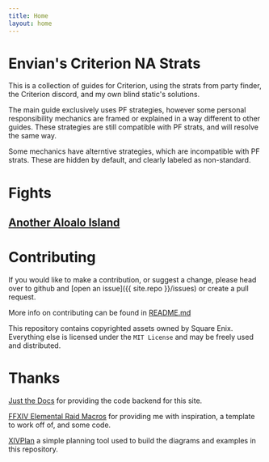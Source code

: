 ```yaml
---
title: Home
layout: home
---
```


# Envian's Criterion NA Strats

This is a collection of guides for Criterion, using the strats from party
finder, the Criterion discord, and my own blind static's solutions.

The main guide exclusively uses PF strategies, however some personal
responsibility mechanics are framed or explained in a way different to other
guides. These strategies are still compatible with PF strats, and will resolve
the same way.

Some mechanics have alterntive strategies, which are incompatible with PF strats.
These are hidden by default, and clearly labeled as non-standard.

# Fights

## [Another Aloalo Island](./aai/)

# Contributing

If you would like to make a contribution, or suggest a change, please head over
to github and [open an issue]({{ site.repo }}/issues)
or create a pull request.

More info on contributing can be found in [README.md](./README/)

This repository contains copyrighted assets owned by Square Enix. Everything
else is licensed under the `MIT License` and may be freely used and distributed.

# Thanks

[Just the Docs](https://just-the-docs.com/) for providing the code backend for
this site.

[FFXIV Elemental Raid Macros](https://github.com/Tuufless/FFXIV-Elemental-Raid-Macros)
for providing me with inspiration, a template to work off of, and some code.

[XIVPlan](https://xivplan.netlify.app/) a simple planning tool used to build the
diagrams and examples in this repository.
